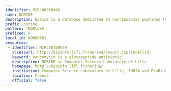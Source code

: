 ```yaml
---
identifier: MIR:00000498
name: NORINE
description: Norine is a database dedicated to nonribosomal peptides (NRPs). In bacteria and fungi, in addition to the traditional ribosomal proteic biosynthesis, an alternative ribosome-independent pathway called NRP synthesis allows peptide production. The molecules synthesized by NRPS contain a high proportion of nonproteogenic amino acids whose primary structure is not always linear, often being more complex and containing cycles and branchings.
prefix: norine
pattern: ^NOR\d+$
prefixed: 0
local_id: NOR00681
resources:
 - identifier: MIR:00100639
   accessurl: http://bioinfo.lifl.fr/norine/result.jsp?ID=${lid}
   keyword: Vancomycin is a glycopeptide antibiotic
   description: NORINE at Computer Science Laboratory of Lille
   homepage: http://bioinfo.lifl.fr/norine/
   institution: Computer Science Laboratory of Lille, INRIA and ProBioGEM, University of Sciences and Technologies of Lille, Lille
   location: France
   official: false
---
```

